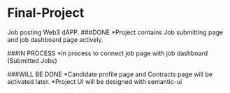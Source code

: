 # Final-Project
Job posting Web3 dAPP.
###DONE
*Project contains Job submitting page and job dashboard page actively.

###IN PROCESS
*In process to connect job page with job dashboard (Submitted Jobs)

###WILL BE DONE
*Candidate profile page and Contracts page will be activated later.
*Project UI will be designed with semantic-ui
